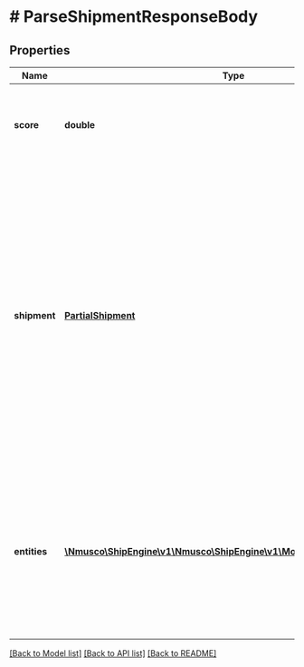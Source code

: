 # # ParseShipmentResponseBody

## Properties

Name | Type | Description | Notes
------------ | ------------- | ------------- | -------------
**score** | **double** | A confidence score between zero and one that indicates how certain the API is that it understood the text. | 
**shipment** | [**PartialShipment**](PartialShipment.md) | The parsed shipment.  This shipment may not be complete, depending on how much information was included in the text and how confident the API is about each recognized entity.  &gt; **Note:** The shipment-recognition API does not currently perform any validation of the parsed addresses, so we recommend that you use the [address-validation API](https://www.shipengine.com/docs/addresses/validation/) to ensure that the addresses are correct. | 
**entities** | [**\Nmusco\ShipEngine\v1\Nmusco\ShipEngine\v1\Models\RecognizedEntity[]**](RecognizedEntity.md) | All of the entities that were recognized in the text. An \&quot;entity\&quot; is a single piece of data, such as a city, a postal code, a carrier name, or a package weight.  Each entity includes the original text and the parsed value. | 

[[Back to Model list]](../../README.md#documentation-for-models) [[Back to API list]](../../README.md#documentation-for-api-endpoints) [[Back to README]](../../README.md)


